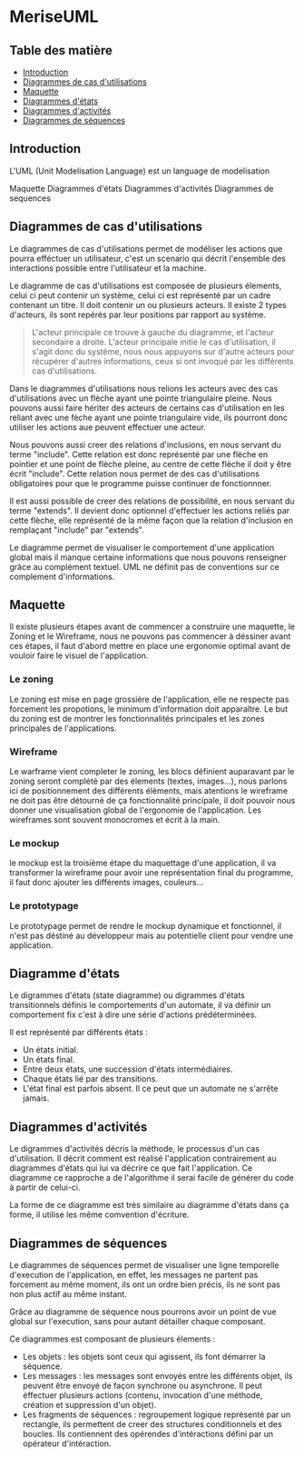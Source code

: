 # MeriseUML

## Table des matière 

- [Introduction](#Introduction)
- [Diagrammes de cas d'utilisations](#Diagrammes-de-cas-d'utilisations)
- [Maquette](#maquette)
- [Diagrammes d'états](#diagramme-détats)
- [Diagrammes d'activités](#diagrammes-dactivités)
- [Diagrammes de séquences](#diagrammes-de-séquences)

## Introduction

L'UML (Unit Modelisation Language) est un language de modelisation


Maquette
Diagrammes d'états 
Diagrammes d'activités
Diagrammes de sequences


## Diagrammes de cas d'utilisations

Le diagrammes de cas d'utilisations permet de modéliser les actions que pourra efféctuer un utilisateur, c'est un scenario qui décrit l'ensemble des interactions possible entre l'utilisateur et la machine. <br>

Le diagramme de cas d'utilisations est composée de plusieurs élements, celui ci peut contenir un système, celui ci est représenté par un cadre contenant un titre.
Il doit contenir un ou plusieurs acteurs. Il existe 2 types d'acteurs, ils sont repérés par leur positions par rapport au système.
> L'acteur principale ce trouve à gauche du diagramme, et l'acteur secondaire a droite.
> L'acteur principale initie le cas d'utilisation, il s'agit donc du système, nous nous appuyons sur d'autre acteurs pour récupérer d'autres informations, ceux si ont invoqué par les différents cas d'utilisations.

Dans le diagrammes d'utilisations nous relions les acteurs avec des cas d'utilisations avec un flèche ayant une pointe triangulaire pleine.
Nous pouvons aussi faire hériter des acteurs de certains cas d'utilisation en les reliant avec une fèche ayant une pointe triangulaire vide, ils pourront donc utiliser les actions aue peuvent effectuer une acteur.

Nous pouvons aussi creer des relations d'inclusions, en nous servant du terme "include".
Cette relation est donc représenté par une flèche en pointier et une point de flèche pleine, au centre de cette flèche il doit y être écrit "include".
Cette relation nous permet de des cas d'utilisations obligatoires pour que le programme puisse continuer de fonctionnner.

Il est aussi possible de creer des relations de possibilité, en nous servant du terme "extends".
Il devient donc optionnel d'effectuer les actions reliés par cette flèche, elle représenté de la même façon que la relation d'inclusion en remplaçant "include" par "extends".

Le diagramme permet de visualiser le comportement d'une application global mais il manque certaine informations que nous pouvons renseigner grâce au complément textuel. UML ne définit pas de conventions sur ce complement d'informations.

## Maquette

Il existe plusieurs étapes avant de commencer a construire une maquette, le Zoning et le Wireframe, nous ne pouvons pas commencer à déssiner avant ces étapes, il faut d'abord mettre en place une ergonomie optimal avant de vouloir faire le visuel de l'application.

### Le zoning

Le zoning est mise en page grossière de l'application, elle ne respecte pas forcement les propotions, le minimum d'information doit apparaître. Le but du zoning est de montrer les fonctionnalités principales et les zones principales de l'applications.

### Wireframe

Le warframe vient completer le zoning, les blocs définient auparavant par le zoning seront complété par des élements (textes, images...), nous parlons ici de positionnement des différents éléments, mais atentions le wireframe ne doit pas être détourné de ça fonctionnalité principale, il doit pouvoir nous donner une visualisation global de l'ergonomie de l'application.
Les wireframes sont souvent monocromes et écrit à la main.

### Le mockup

le mockup est la troisième étape du maquettage d'une application, il va transformer la wireframe pour avoir une représentation final du programme, il faut donc ajouter les différents images, couleurs...

### Le prototypage 

Le prototypage permet de rendre le mockup dynamique et fonctionnel, il n'est pas déstiné au développeur mais au potentielle client pour vendre une application.

## Diagramme d'états

Le digrammes d'états (state diagramme) ou digrammes d'états transitionnels définis le comportements d'un automate, il va définir un comportement fix c'est à dire une série d'actions prédéterminées.

Il est représenté par différents états : 

- Un états initial.
- Un états final.
- Entre deux états, une succession d'états intermédiaires.
- Chaque états lié par des transitions.
- L'état final est parfois absent. Il ce peut que un automate ne s'arrête jamais.

## Diagrammes d'activités

Le digrammes d'activités décris la méthode, le processus d'un cas d'utilisation. Il décrit comment est réalisé l'application contrairement au diagrammes d'états qui lui va décrire ce que fait l'application. Ce diagramme ce rapproche a de l'algorithme il serai facile de générer du code à partir de celui-ci.

La forme de ce diagramme est très similaire au diagramme d'états dans ça forme, il utilise les même comvention d'écriture.

## Diagrammes de séquences

Le diagrammes de séquences permet de visualiser une ligne temporelle d'execution de l'application, en effet, les messages ne partent pas forcement au même moment, ils ont un ordre bien précis, ils ne sont pas non plus actif au même instant.

Grâce au diagramme de séquence nous pourrons avoir un point de vue global sur l'execution, sans pour autant détailler chaque composant.

Ce diagrammes est composant de plusieurs élements : 

- Les objets : les objets sont ceux qui agissent, ils font démarrer la séquence.
- Les messages : les messages sont envoyés entre les différents objet, ils peuvent être envoyé de façon synchrone ou asynchrone. Il peut éffectuer plusieurs actions (contenu, invocation d'une méthode, création et suppression d'un objet).
- Les fragments de séquences : regroupement logique représenté par un rectangle, ils permettent de creer des structures conditionnels et des boucles. Ils contiennent des opérendes d'intéractions défini par un opérateur d'intéraction.

